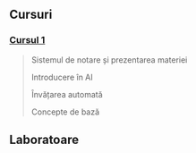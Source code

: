 ## Cursuri
  ### [Cursul 1](./Cursuri/Curs1.pptx)
  > Sistemul de notare și prezentarea materiei
  >
  > Introducere în AI
  >
  > Învățarea automată
  > 
  > Concepte de bază

## Laboratoare
